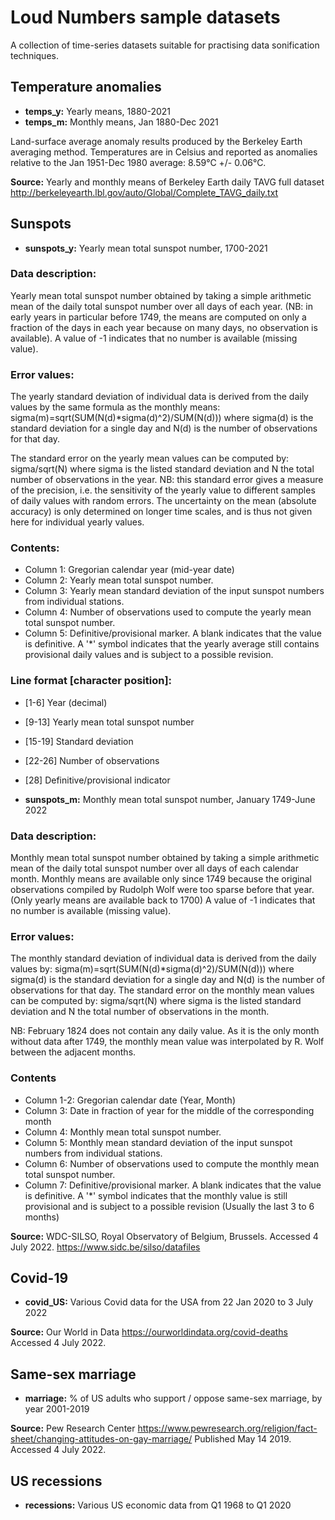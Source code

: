 # Loud Numbers sample datasets

A collection of time-series datasets suitable for practising data sonification techniques.

## Temperature anomalies

- **temps_y:** Yearly means, 1880-2021
- **temps_m:** Monthly means, Jan 1880-Dec 2021

Land-surface average anomaly results produced by the Berkeley Earth averaging method. Temperatures are in Celsius and reported as anomalies relative to the Jan 1951-Dec 1980 average: 8.59°C +/- 0.06°C.

**Source:** Yearly and monthly means of Berkeley Earth daily TAVG full dataset http://berkeleyearth.lbl.gov/auto/Global/Complete_TAVG_daily.txt

## Sunspots

- **sunspots_y:** Yearly mean total sunspot number, 1700-2021

### Data description:
Yearly mean total sunspot number obtained by taking a simple arithmetic mean of the daily total sunspot number over all days of each year. (NB: in early years in particular before 1749, the means are computed on only a fraction of the days in each year because on many days, no observation is available).
A value of -1 indicates that no number is available (missing value).

### Error values:
The yearly standard deviation of individual data is derived from the daily values by the same formula as the monthly means:
sigma(m)=sqrt(SUM(N(d)*sigma(d)^2)/SUM(N(d)))
where sigma(d) is the standard deviation for a single day and N(d) is the
number of observations for that day.

The standard error on the yearly mean values can be computed by:
sigma/sqrt(N) where sigma is the listed standard deviation and N the total number of observations in the year.
NB: this standard error gives a measure of the precision, i.e. the sensitivity of the yearly value to different samples of daily values with random errors. The uncertainty on the mean (absolute accuracy) is only determined on longer time scales, and is thus not given here for individual yearly values.

### Contents:
- Column 1: Gregorian calendar year (mid-year date)
- Column 2: Yearly mean total sunspot number.
- Column 3: Yearly mean standard deviation of the input sunspot numbers from individual stations.
- Column 4: Number of observations used to compute the yearly mean total sunspot number.
- Column 5: Definitive/provisional marker. A blank indicates that the value is definitive. A '*' symbol indicates that the yearly average still contains provisional daily values and is subject to a possible revision.

### Line format [character position]:
- [1-6] Year (decimal)
- [9-13] Yearly mean total sunspot number
- [15-19] Standard deviation
- [22-26] Number of observations
- [28] Definitive/provisional indicator

- **sunspots_m:** Monthly mean total sunspot number, January 1749-June 2022

### Data description:
Monthly mean total sunspot number obtained by taking a simple arithmetic mean of the daily total sunspot number over all days of each calendar month. Monthly means are available only since 1749 because the original observations compiled by Rudolph Wolf were too sparse before that year. (Only yearly means are available back to 1700)
A value of -1 indicates that no number is available (missing value).

### Error values:
The monthly standard deviation of individual data is derived from the daily values by: sigma(m)=sqrt(SUM(N(d)*sigma(d)^2)/SUM(N(d)))
where sigma(d) is the standard deviation for a single day and N(d) is the
number of observations for that day.
The standard error on the monthly mean values can be computed by:
sigma/sqrt(N) where sigma is the listed standard deviation and N the total number of observations in the month.

NB: February 1824 does not contain any daily value. As it is the only month without data after 1749, the monthly mean value was interpolated by R. Wolf between the adjacent months.

### Contents
- Column 1-2: Gregorian calendar date (Year, Month)
- Column 3: Date in fraction of year for the middle of the corresponding month
- Column 4: Monthly mean total sunspot number.
- Column 5: Monthly mean standard deviation of the input sunspot numbers from individual stations.
- Column 6: Number of observations used to compute the monthly mean total sunspot number.
- Column 7: Definitive/provisional marker. A blank indicates that the value is definitive. A '*' symbol indicates that the monthly value is still provisional and is subject to a possible revision (Usually the last 3 to 6 months)

**Source:** WDC-SILSO, Royal Observatory of Belgium, Brussels. Accessed 4 July 2022.
https://www.sidc.be/silso/datafiles

## Covid-19

- **covid_US:** Various Covid data for the USA from 22 Jan 2020 to 3 July 2022

**Source:** Our World in Data https://ourworldindata.org/covid-deaths Accessed 4 July 2022.

## Same-sex marriage

- **marriage:** % of US adults who support / oppose same-sex marriage, by year 2001-2019

**Source:** Pew Research Center https://www.pewresearch.org/religion/fact-sheet/changing-attitudes-on-gay-marriage/ Published May 14 2019. Accessed 4 July 2022.

## US recessions

- **recessions:** Various US economic data from Q1 1968 to Q1 2020
